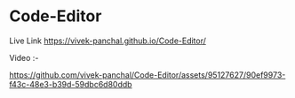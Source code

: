 # Code-Editor
Live Link
https://vivek-panchal.github.io/Code-Editor/

Video :-

https://github.com/vivek-panchal/Code-Editor/assets/95127627/90ef9973-f43c-48e3-b39d-59dbc6d80ddb



